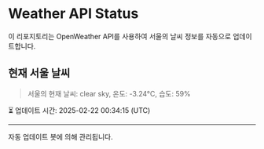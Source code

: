 
# Weather API Status

이 리포지토리는 OpenWeather API를 사용하여 서울의 날씨 정보를 자동으로 업데이트합니다.

## 현재 서울 날씨
> 서울의 현재 날씨: clear sky, 온도: -3.24°C, 습도: 59%

⏳ 업데이트 시간: 2025-02-22 00:34:15 (UTC)

---
자동 업데이트 봇에 의해 관리됩니다.
